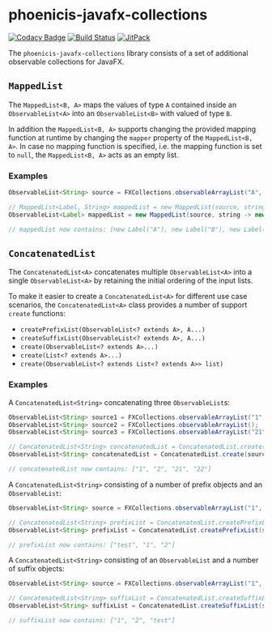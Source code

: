# phoenicis-javafx-collections
[![Codacy Badge](https://api.codacy.com/project/badge/Grade/d2c2a88ff4b9494988745e341d879630)](https://app.codacy.com/app/PhoenicisOrg/javafx-collections?utm_source=github.com&utm_medium=referral&utm_content=PhoenicisOrg/javafx-collections&utm_campaign=Badge_Grade_Dashboard)
[![Build Status](https://travis-ci.com/PhoenicisOrg/javafx-collections.svg?branch=master)](https://travis-ci.com/PhoenicisOrg/javafx-collections)
[![JitPack](https://jitpack.io/v/PhoenicisOrg/javafx-collections.svg)](https://jitpack.io/#PhoenicisOrg/javafx-collections)

The `phoenicis-javafx-collections` library consists of a set of additional observable collections for JavaFX.

## `MappedList`
The `MappedList<B, A>` maps the values of type `A` contained inside an `ObservableList<A>` into an `ObservableList<B>` with valued of type `B`.  

In addition the `MappedList<B, A>` supports changing the provided mapping function at runtime by changing the `mapper` property of the `MappedList<B, A>`.
In case no mapping function is specified, i.e. the mapping function is set to `null`, the `MappedList<B, A>` acts as an empty list.
 
### Examples
```java
ObservableList<String> source = FXCollections.observableArrayList("A", "B", "C");

// MappedList<Label, String> mappedList = new MappedList(source, string -> new Label(string));
ObservableList<Label> mappedList = new MappedList(source, string -> new Label(string));

// mappedList now contains: [new Label("A"), new Label("B"), new Label("C")]
```

## `ConcatenatedList`
The `ConcatenatedList<A>` concatenates multiple `ObservableList<A>` into a single `ObservableList<A>` by retaining the initial ordering of the input lists.

To make it easier to create a `ConcatenatedList<A>` for different use case scenarios, the `ConcatenatedList<A>` class provides a number of support `create` functions:  

* `createPrefixList(ObservableList<? extends A>, A...)`
* `createSuffixList(ObservableList<? extends A>, A...)`
* `create(ObservableList<? extends A>...)`
* `create(List<? extends A>...)`
* `create(ObservableList<? extends List<? extends A>> list)`

### Examples
A `ConcatenatedList<String>` concatenating three `ObservableList`s:

```java
ObservableList<String> source1 = FXCollections.observableArrayList("1", "2");
ObservableList<String> source2 = FXCollections.observableArrayList();
ObservableList<String> source3 = FXCollections.observableArrayList("21", "22");

// ConcatenatedList<String> concatenatedList = ConcatenatedList.create(source1, source2, source3);
ObservableList<String> concatenatedList = ConcatenatedList.create(source1, source2, source3);

// concatenatedList now contains: ["1", "2", "21", "22"]
```

A `ConcatenatedList<String>` consisting of a number of prefix objects and an `ObservableList`:
 
```java
ObservableList<String> source = FXCollections.observableArrayList("1", "2");

// ConcatenatedList<String> prefixList = ConcatenatedList.createPrefixList(source, "test");
ObservableList<String> prefixList = ConcatenatedList.createPrefixList(source, "test");

// prefixList now contains: ["test", "1", "2"]
```

A `ConcatenatedList<String>` consisting of an `ObservableList` and a number of suffix objects:
 
```java
ObservableList<String> source = FXCollections.observableArrayList("1", "2");

// ConcatenatedList<String> suffixList = ConcatenatedList.createSuffixList(source, "test");
ObservableList<String> suffixList = ConcatenatedList.createSuffixList(source, "test");

// suffixList now contains: ["1", "2", "test"]
```
